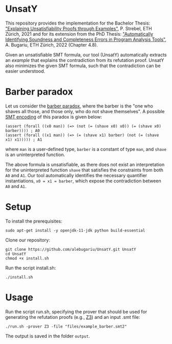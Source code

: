 # UnsatY

This repository provides the implementation for the Bachelor Thesis: ["Explaining Unsatisfiability Proofs through Examples"](https://ethz.ch/content/dam/ethz/special-interest/infk/chair-program-method/pm/documents/Education/Theses/Pascal_Strebel_BA_Report.pdf), P. Strebel, ETH Zürich, 2021 and for its extension from the PhD Thesis: ["Automatically Identifying Soundness and Completeness Errors in Program Analysis Tools"](https://www.research-collection.ethz.ch/bitstream/handle/20.500.11850/548050/Bugariu2022.pdf), A. Bugariu, ETH Zürich, 2022 (Chapter 4.8). 

Given an unsatisfiable SMT formula, our tool (UnsatY) automatically extracts an *example* that explains the contradiction from its refutation proof. UnsatY also minimizes the given SMT formula, such that the contradiction can be easier understood.

# Barber paradox
Let us consider the [barber paradox](https://en.wikipedia.org/wiki/Barber_paradox), where the barber is the "one who shaves all those, and those only, who do not shave themselves". A possible [SMT encoding](files/example_barber.smt2) of this paradox is given below:

```
(assert (forall ((x0 man)) (=> (not (= (shave x0) x0)) (= (shave x0) barber)))) ; A0
(assert (forall ((x1 man)) (=> (= (shave x1) barber) (not (= (shave x1) x1))))) ; A1

```
where ``man`` is a user-defined type, ``barber`` is a constant of type ``man``, and ``shave`` is an uninterpreted function. 

The above formula is unsatisfiable, as there does not exist an interpretation for the uninterpreted function ``shave`` that satisfies the constraints from both ``A0`` and ``A1``. Our tool automatically identifies the necessary quantifier instantiations, ``x0 = x1 = barber``, which expose the contradiction between ``A0`` and ``A1``.

# Setup

To install the prerequisites:

```
sudo apt-get install -y openjdk-11-jdk python build-essential
```

Clone our repository:

```
git clone https://github.com/alebugariu/UnsatY.git UnsatY
cd UnsatY
chmod +x install.sh
```

Run the script install.sh: 

```
./install.sh
```

# Usage

Run the script run.sh, specifying the prover that should be used for generating the refutation proofs (e.g., [Z3](https://github.com/Z3Prover/z3)) and an input .smt file:


```
./run.sh -prover Z3 -file "files/example_barber.smt2"
```
The output is saved in the folder ``output``.
